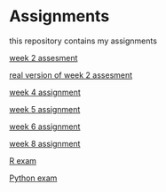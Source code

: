 # Assignments
this repository contains my assignments

[week 2 assesment](https://github.com/BrianKorthout/Assignments/blob/master/week%202%20assesment%20finish.ipynb) 

[real version of week 2 assesment](https://github.com/BrianKorthout/Assignments/blob/master/Finish%20version%202!.ipynb) 

[week 4 assignment](https://github.com/BrianKorthout/Assignments/blob/master/Assignment_week_4%20(1).ipynb)

[week 5 assignment](https://github.com/BrianKorthout/Assignments/blob/master/Assignment%20week%205%20.ipynb) 

[week 6 assignment](https://github.com/BrianKorthout/Assignments/blob/master/assignment4.ipynb) 

[week 8 assignment](https://github.com/BrianKorthout/Assignments/blob/master/assignment%20for%20week%208%20(assignment%205).ipynb)


[R exam](https://github.com/BrianKorthout/Assignments/blob/master/R%20exam.ipynb)

[Python exam](https://github.com/BrianKorthout/Assignments/blob/master/Python%20exam.ipynb) 
